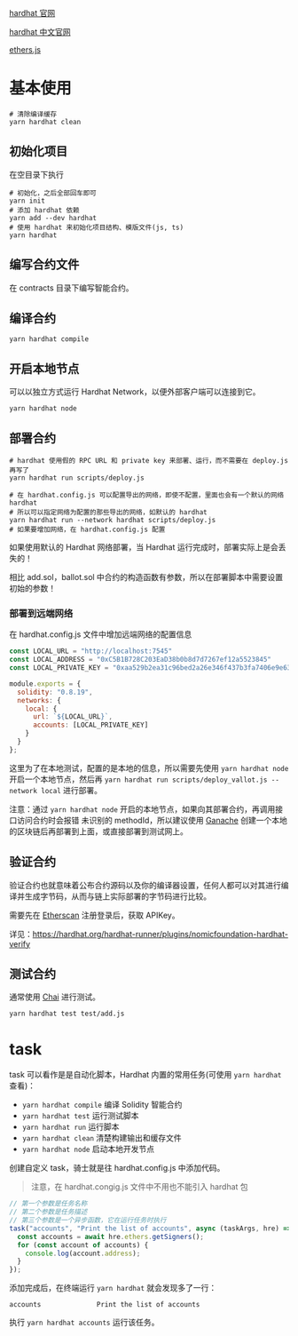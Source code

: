 [hardhat 官网](https://hardhat.org/)

[hardhat 中文官网](https://hardhat.cn/)

[ethers.js](https://docs.ethers.org/)

# 基本使用

```shell
# 清除编译缓存
yarn hardhat clean
```

## 初始化项目

在空目录下执行

```shell
# 初始化，之后全部回车即可
yarn init
# 添加 hardhat 依赖
yarn add --dev hardhat
# 使用 hardhat 来初始化项目结构、模版文件(js, ts)
yarn hardhat
```

## 编写合约文件

在 contracts 目录下编写智能合约。

## 编译合约

```shell
yarn hardhat compile
```

## 开启本地节点

可以以独立方式运行 Hardhat Network，以便外部客户端可以连接到它。

```shell
yarn hardhat node
```

## 部署合约

```shell
# hardhat 使用假的 RPC URL 和 private key 来部署、运行，而不需要在 deploy.js 再写了
yarn hardhat run scripts/deploy.js

# 在 hardhat.config.js 可以配置导出的网络，即使不配置，里面也会有一个默认的网络 hardhat
# 所以可以指定网络为配置的那些导出的网络，如默认的 hardhat
yarn hardhat run --network hardhat scripts/deploy.js 
# 如果要增加网络，在 hardhat.config.js 配置
```

如果使用默认的 Hardhat 网络部署，当 Hardhat 运行完成时，部署实际上是会丢失的！

相比 add.sol，ballot.sol 中合约的构造函数有参数，所以在部署脚本中需要设置初始的参数！

### 部署到远端网络

在 hardhat.config.js 文件中增加远端网络的配置信息

```javascript
const LOCAL_URL = "http://localhost:7545"
const LOCAL_ADDRESS = "0xC5B1B728C203EaD38b0b8d7d7267ef12a5523845"
const LOCAL_PRIVATE_KEY = "0xaa529b2ea31c96bed2a26e346f437b3fa7406e9e638d000c906fa952a44f4c83"

module.exports = {
  solidity: "0.8.19",
  networks: {
    local: {
      url: `${LOCAL_URL}`,
      accounts: [LOCAL_PRIVATE_KEY]
    }
  }
};
```

这里为了在本地测试，配置的是本地的信息，所以需要先使用 `yarn hardhat node` 开启一个本地节点，然后再 `yarn hardhat run scripts/deploy_vallot.js --network local` 进行部署。

注意：通过 `yarn hardhat node` 开启的本地节点，如果向其部署合约，再调用接口访问合约时会报错 未识别的 methodId，所以建议使用 [Ganache](https://github.com/trufflesuite/ganache-ui) 创建一个本地的区块链后再部署到上面，或直接部署到测试网上。

## 验证合约

验证合约也就意味着公布合约源码以及你的编译器设置，任何人都可以对其进行编译并生成字节码，从而与链上实际部署的字节码进行比较。

需要先在 [Etherscan](https://etherscan.io/) 注册登录后，获取 APIKey。

详见：https://hardhat.org/hardhat-runner/plugins/nomicfoundation-hardhat-verify

## 测试合约

通常使用 [Chai](https://www.chaijs.com/) 进行测试。

```shell
yarn hardhat test test/add.js
```

# task

task 可以看作是是自动化脚本，Hardhat 内置的常用任务(可使用 `yarn hardhat` 查看)：

- `yarn hardhat compile` 编译 Solidity 智能合约
- `yarn hardhat test` 运行测试脚本
- `yarn hardhat run` 运行脚本
- `yarn hardhat clean` 清楚构建输出和缓存文件
- `yarn hardhat node` 启动本地开发节点

创建自定义 task，骑士就是往 hardhat.config.js 中添加代码。

> 注意，在 hardhat.congig.js 文件中不用也不能引入 hardhat 包

```javascript
// 第一个参数是任务名称
// 第二个参数是任务描述
// 第三个参数是一个异步函数，它在运行任务时执行
task("accounts", "Print the list of accounts", async (taskArgs, hre) => {
  const accounts = await hre.ethers.getSigners();
  for (const account of accounts) {
    console.log(account.address);
  }
});
```

添加完成后，在终端运行 `yarn hardhat` 就会发现多了一行：

```shell
accounts              Print the list of accounts
```

执行 `yarn hardhat accounts` 运行该任务。

